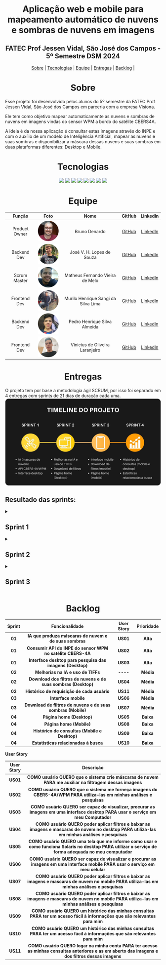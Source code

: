 <span id="topo"></span>

<h1 align="center">
Aplicação web e mobile para mapeamento automático de nuvens e sombras de nuvens em imagens
</h1>

<h2 align="center">
FATEC Prof Jessen Vidal, São José dos Campos - 5º Semestre DSM 2024
</h2>

<p align="center">
    <a href="#sobre">Sobre</a> | 
    <a href="#tecnologias">Tecnologias</a> |
    <a href="#equipe">Equipe</a> | 
    <a href="#entregas">Entregas</a> | 
    <a href="#backlog">Backlog</a> |
</p>

<span id="sobre"></span>
<h1 align="center">Sobre</h1>
<p>
Esse projeto foi desenvolvido pelos alunos do 5º semestre da FATEC Prof Jessen Vidal, São José dos Campos em parceria com a empresa Visiona.
</p>
<p>
Ele tem como objetivo mapear automaticamente as nuvens e sombras de nuvens em imagens vindas do sensor WPM a bordo do satélite CBERS4A.
</p>
<p>
A ideia é da nossa aplicação é consultar estas imagens através do INPE e com o auxílio de um modelo de Inteligência Artificial, mapear as nuvens e suas sombras e disponibilizar a máscara dessas nuvens e suas sombras em duas plataformas diferentes: Desktop e Mobile.
</p>

<span id="tecnologias"></span>
<h1 align="center">Tecnologias</h1>
<p align="center">
  <img src="https://img.shields.io/badge/python-%233776AB?style=for-the-badge&logo=Python&logoColor=white">
  <img src="https://img.shields.io/badge/node.js-%23339933?style=for-the-badge&logo=nodedotjs&logoColor=white">
  <img src="https://img.shields.io/badge/typescript-%233178C6?style=for-the-badge&logo=typescript&logoColor=white">
  <img src="https://img.shields.io/badge/react-%2361DAFB?style=for-the-badge&logo=react&logoColor=black">
  <img src="https://img.shields.io/badge/next.js-%23000000?style=for-the-badge&logo=nextdotjs&logoColor=white"> 
  <img src="https://img.shields.io/badge/tailwind_css-%2306B6D4?style=for-the-badge&logo=tailwindcss&logoColor=black">
  <img src="https://img.shields.io/badge/pytorch-%23EE4C2C?style=for-the-badge&logo=pytorch&logoColor=white">
  <img src="https://img.shields.io/badge/anaconda-%2344A833?style=for-the-badge&logo=anaconda&logoColor=white">
</p>

<span id="equipe"></span>
<h1 align="center">Equipe</h1>

  | Função | Foto | Nome | GitHub | LinkedIn |
  | :-: | :-: | :-: | :-: | :-: |
  | Product Owner | <img src="docs/images/fotoBruno.png" alt="Foto Bruno"> | Bruno Denardo  | [GitHub](https://github.com/brunodenardo) | [LinkedIn](https://www.linkedin.com/in/bruno-denardo/) |
  | Backend Dev | <img src="docs/images/fotoJose.png" alt="Foto Jose"> | José V. H. Lopes de Souza | [GitHub](https://github.com/HenningerJv) | [LinkedIn](https://www.linkedin.com/in/jose-victor-henninger-7661b928a/) |
  | Scrum Master | <img src="docs/images/fotoMatheus.png" alt="Foto Matheus"> | Matheus Fernando Vieira de Melo | [GitHub](https://github.com/Matheusfvm) | [LinkedIn](www.linkedin.com/in/matheusfvmelo) |
  | Frontend Dev | <img src="docs/images/fotoMurilo.png" alt="Foto Murilo"> | Murilo Henrique Sangi da Silva Lima | [GitHub](https://github.com/MuriloLima03) | [LinkedIn](https://www.linkedin.com/in/murilo-sangi-062780285/) |
  | Backend Dev | <img src="docs/images/fotoPedro.png" alt="Foto Pedro"> | Pedro Henrique Silva Almeida | [GitHub](https://github.com/PedroHSdeAlmeida) | [LinkedIn](https://www.linkedin.com/in/pedroalmeidadev/) |
  | Frontend Dev | <img src="docs/images/fotoVinicius.png" alt="Foto Vinícius"> | Vinicius de Oliveira Laranjeiro | [GitHub](https://github.com/vdlaranjeiro) | [LinkedIn](https://www.linkedin.com/in/vinicius-laranjeiro-296b371bb) |

<span id="entregas"></span>
<h1 align="center">Entregas</h1>
O projeto tem por base a metodologia ágil SCRUM, por isso foi separado em 4 entregas com sprints de 21 dias de duração cada uma.

<br />
<img src="docs\images\timelineSolaris.jpeg" alt="timeline">

<br />

<h2>Resultado das sprints:</h2>

<details>
<summary><h2>Sprint 1</h2></summary>
<br />
<p>Essa sprint teve como foco gerar um modelo de IA inicial e funcional para identificar as nuvens e suas sombras, no servidor responsável por consumir a API do INPE e no cliente que envia os dados da pesquisa para servidor e consome as imagens sem e com o filtro de nuvens vindas do servidor.</p>

<b>Sprint Backlog:<b>

| Sprint | Funcionalidade | Prioridade |
| :--:   | :-----------:  | :--------: |
| **01** | IA que produza máscaras de nuvem e de suas sombras | Alta |
| **01** | Consumir API do INPE do sensor WPM no satélite CBERS-4A | Alta |
| **01** | Interface desktop para pesquisa das imagens (Desktop)| Alta |


<b>Burndown:</b>

<img src="docs\sprint1\burndownGrafico.png">

<b>Tarefas:</b>

<p>O grupo optou pela organização das tarefas fazendo uso das User Story, tarefas e subtarefas.</p>
<p>Irei usar como exemplo a User Story relacionada com o serviço consumido pelo cliente, responsável por encaminhar as imagens pesquisadas na API do INPE para a IA e depois devolver as imagens e os filtros gerados pela IA para o cliente</p>

| Tipo | Descrição |
| :--:   | :-----------:  |
| **User Story**| COMO usuário QUERO que o sistema crie máscaras de nuvem PARA me auxiliar na filtragem dessas imagens |
| **SubTarefa** | BACK - Consumir API do INPE usando intervalo de tempo e localização |
| **Subtarefa** | BACK - Criar uma API que recebe as requisições do Cliente |
| **Subtarefa** | BACK - Criar uma lógica que envie a imagem de satélite para o modelo de IA e recepcione o resultado |
| **Subtarefa** | BACK - Estudar o parâmetro bbox para entender melhor como funciona a seleção das imagens na API do INPE |

<p>Houve também tarefas que não estavam relacionadas a nenhuma User Story. Um exemplo disso foram as tarefas de configuração de ambiente</p>

| Tipo | Descrição |
| :--:   | :-----------:  |
| **Tarefa** | BACK - Configurar e criar base para repositório backend |
| **Tarefa** | FRONT - Configurar e criar base para repositório web |

<p>Todas as tarefas podem ser consultadas clicando <a href = "https://docs.google.com/spreadsheets/d/1HTreSoiyFyLPOw225WGFWwoKD_gF4uPkpzrNhLRMcTw/edit?usp=sharing">aqui</a></p>
</details>

<details>
<summary><h2>Sprint 2</h2></summary>
<br />
<p>Nesta sprint tivemos como foco a mudança do tipo de imagem no treinamento do modelo, de thumbnail para tiff, na lógica de usuário e seu histórico de consulta e também no download da imagem.</p>

<b>Sprint Backlog:<b>

| Sprint | Funcionalidade | Prioridade |
| :--:   | :-----------:  | :--------: |
| **02** | Melhorias na IAe uso de TIFFs | Alta |
| **02** | Download de filtros | Alta |
| **02** | Histórico de requisições do Usuário | Média |


<b>Burndown:</b>

<img src="docs/sprint2/burndowSprint2.png">

<b>Tarefas:</b>

<p>O grupo optou pela organização das tarefas fazendo uso das User Story, tarefas e subtarefas.</p>
<p>Irei usar como exemplo a User Story relacionada com os downloads das imagens dos filtros</p>

| Tipo | Descrição |
| :--:   | :-----------:  |
| **User Story**| COMO usuário QUERO poder aplicar filtros e baixar as imagens e mascaras de nuvem no desktop PARA utiliza-las em minhas análises e pesquisas |
| **SubTarefa** | IA - Converter os filtros de saída do modelo de IA em vetor |
| **Subtarefa** | FRONT - Criar lógica que aplique e desaplique o filtro nas imagens no frontEnd |
| **Subtarefa** | BACK - Incluir o link para o download do tiff e outras propriedades adicionais na resposta para o front |
| **Subtarefa** | FRONT - Criar lógica e botão de download |

<p>Houve também tarefas que não estavam relacionadas a nenhuma User Story. Um exemplo disso foram as tarefas </p>

| Tipo | Descrição |
| :--:   | :-----------:  |
| **Tarefa** | IA - Montar um dataset a partir da api de tiff fusionado |
| **Tarefa** | IA - Passar a usar tiff na previsão |
| **Tarefa** | FRONT - Criar um modal para visualizar as imagens em um tamanho maior |

<p>Todas as tarefas podem ser consultadas clicando <a href = "https://docs.google.com/spreadsheets/d/1J3sLY49wz2yoR_3MJh6oMyfSYQd4llnLgy5uJMeMzGY/edit?usp=sharing">aqui</a></p>
</details>

<details>
<summary><h2>Sprint 3</h2></summary>
<br />
<p>Nesta sprint tivemos como foco a entrega do aplicativo, implementação do GeoJson, lógica de filas para gerenciar as requisições e melhorias na IA.</p>

<b>Sprint Backlog:<b>

| Sprint | Funcionalidade | Prioridade |
| :--:   | :-----------:  | :--------: |
| **03** | Plataforma mobile para aplicação | Alta |
| **03** | Download de filtros de nuvens e de suas sombras (Mobile) | Alta |
| **03** | Fila para geenciar as requisições | Média |
| **03** | Melhorias na IA | Média |


<b>Burndown:</b>

<img src="docs/sprint3/burndownSprint3.png">

<b>Tarefas:</b>

<p>O grupo optou pela organização das tarefas fazendo uso das User Story, tarefas e subtarefas.</p>
<p>Irei usar como exemplo a User Story relacionada ao mapa de consulta para a requisição da imagem no celular</p>

| Tipo | Descrição |
| :--:   | :-----------:  |
| **User Story**| COMO usuário QUERO ser capaz de visualizar e procurar as imagens em uma interface mobile PARA usar o serviço em meu celular |
| **SubTarefa** | MOBILE - Gerar coordenada bbox e criar formulário de requisição da api do backend |
| **Subtarefa** | MOBILE - Pegar as imagens que está no json enviado pelo backend e plota-las na tela |

<p>Houve também tarefas que não estavam relacionadas a nenhuma User Story. Um exemplo disso foram as tarefas </p>

| Tipo | Descrição |
| :--:   | :-----------:  |
| **Tarefa** | IA - Anotar 200 imagens para popular o datasert |
| **Tarefa** | IA - Treinar o modelo de IA para aprimorar as métricas do mesmo |

<p>Todas as tarefas podem ser consultadas clicando <a href = "https://docs.google.com/spreadsheets/d/1SxBlZXxWbLReSYaCczvpgzOGUwEeVA47uaAmONXoWso/edit?usp=sharing">aqui</a></p>
</details>

<span id="backlog"></span>
<h1 align="center">Backlog</h1>

| Sprint | Funcionalidade | User Story | Prioridade |
| :--:   | :-----------:  | :--------: | :--------: |
| **01** | IA que produza máscaras de nuvem e de suas sombras | US01 | Alta |
| **01** | Consumir API do INPE do sensor WPM no satélite CBERS-4A | US02 | Alta |
| **01** | Interface desktop para pesquisa das imagens (Desktop) | US03 | Alta |
| **02** | Melhorias na IA e uso de TIFFs | ---- | Média |
| **02** | Download dos filtros de nuvens e de suas sombras (Desktop) | US04 | Média |
| **02** | Histórico de requisição de cada usuário | US11 | Média |
| **03** | Interface mobile | US06 | Média |
| **03** | Download de filtros de nuvens e de suas sombras (Mobile) | US07 | Média |
| **04** | Página home (Desktop) | US05 | Baixa |
| **04** | Página home (Mobile) | US08 | Baixa |
| **04** | Histórico de consultas (Mobile e Desktop) | US09 | Baixa |
| **04** | Estatísticas relacionadas à busca | US10 | Baixa |

<b>User Story</b>

| User Story | Descrição |
| :--: | :-----------:  |
| US01 | COMO usuário QUERO que o sistema crie máscaras de nuvem PARA me auxiliar na filtragem dessas imagens |
| US02 | COMO usuário QUERO que o sistema me forneça imagens do CBERS-4A/WPM PARA utiliza-las em minhas análises e pesquisas |
| US03 | COMO usuário QUERO ser capaz de visualizar, procurar as imagens em uma interface desktop PARA usar o serviço em meu Computador |
| US04 | COMO usuário QUERO poder aplicar filtros e baixar as imagens e mascaras de nuvem no desktop PARA utiliza-las em minhas análises e pesquisas |
| US05 | COMO usuário QUERO uma tela que me informe como usar e como funciona Solaris no desktop PARA utilizar o serviço de forma adequada no meu computador |
| US06 | COMO usuário QUERO ser capaz de visualizar e procurar as imagens em uma interface mobile PARA usar o serviço em meu celular |
| US07 | COMO usuário QUERO poder aplicar filtros e baixar as imagens e mascaras de nuvem no mobile PARA utiliza-las em minhas análises e pesquisas |
| US08 | COMO usuário QUERO poder aplicar filtros e baixar as imagens e mascaras de nuvem no mobile PARA utiliza-las em minhas análises e pesquisas |
| US09 | COMO usuário QUERO um histórico das minhas consultas PARA ter um acesso fácil à informações que são relevantes para mim |
| US10 | COMO usuário QUERO um histórico das minhas consultas PARA ter um acesso fácil à informações que são relevantes para mim |
| US11 | COMO usuário QUERO logar na minha conta PARA ter acesso as minhas consultas anteriores e as em aberto das imagens e dos filtros dessas imagens |